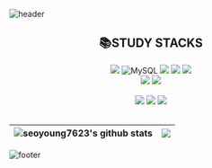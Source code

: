 ![header](https://capsule-render.vercel.app/api?type=waving&color=gradient&customColorList=15&height=200&section=header&text=Seo%20Young%20Yoon%20🍒&fontSize=65)

<div align = "center"><h2>📚STUDY STACKS</h2></div>

<div align = "center">
  <img src="https://img.shields.io/badge/Spring-6DB33F?style=flat-square&logo=Spring&logoColor=white"/></a>
  <!-- <img alt="SpringBoot" src="https://img.shields.io/badge/SpringBoot-6DB33F?style=flat-square&logo=SpringBoot&logoColor=white"/> -->
  <img alt="MySQL" src="https://img.shields.io/badge/MySQL-4479A1?style=flat-square&logo=MySQL&logoColor=white"/>
  <img src="https://img.shields.io/badge/Java-2C2255?style=flat-square&logo=Java&logoColor=white"/>
  <img src="https://img.shields.io/badge/Python-3776AB?style=flat-square&logo=Python&logoColor=white"/>
  <!-- <img src="https://img.shields.io/badge/Linux-FCC624?style=flat-square&logo=Linux&logoColor=white"/> -->
  <img src="https://img.shields.io/badge/React-61DAFB?style=flat-square&logo=React&logoColor=white"> 
  
  </br>
  <!-- 
  <img src="https://img.shields.io/badge/html5-E34F26?style=flat-square&logo=html5&logoColor=white"> 
  <img src="https://img.shields.io/badge/css-1572B6?style=flat-square&logo=css3&logoColor=white"> 
  </br> -->
  
  <img src="https://img.shields.io/badge/apache tomcat-F8DC75?style=flat-square&logo=apachetomcat&logoColor=white">
  <img src="https://img.shields.io/badge/Amazon AWS-FF9900?style=flat-square&logo=Amazon AWS&logoColor=white"/>
  <!-- <img src="https://img.shields.io/badge/Amazon EC2-FF9900?style=flat-square&logo=Amazon EC2&logoColor=white"/>
  <img src="https://img.shields.io/badge/Amazon RDS-527FFF?style=flat-square&logo=Amazon RDS&logoColor=white"/>
  <img src="https://img.shields.io/badge/Amazon S3-569A31?style=flat-square&logo=Amazon S3&logoColor=white"/> -->
  </br>
 </div>
 <div align = "center">
 <br>
  <a href="https://smiling-cent-d89.notion.site/Portfolio-f6bd32719ff9425ab42b743abe50b3d6"><img src="https://img.shields.io/badge/Notion-000000?style=flat-square&logo=Notion&logoColor=white"/></a>
  <img src="https://img.shields.io/badge/Discord-5865F2?style=flat-square&logo=Discord&logoColor=white"/>
  <img src="https://img.shields.io/badge/GitHub-181717?style=flat-square&logo=GitHub&logoColor=white"/>
  
 <!-- [![Hits](https://hits.seeyoufarm.com/api/count/incr/badge.svg?url=https%3A%2F%2Fgithub.com%2Fseoyoung7623%2Fhit-counter&count_bg=%23000000&title_bg=%23FF7E7E&icon=&icon_color=%238C8C8C&title=hits&edge_flat=false)](https://hits.seeyoufarm.com) -->
  
  </br>
 </div> 


 <br>
 
<!--
 <div align = "center">
 
![seoyoung7623's github stats](https://github-readme-stats.vercel.app/api?username=seoyoung7623&show_icons=true)

[![seoyoung7623's github stats](https://github-readme-stats.vercel.app/api/top-langs/?username=seoyoung7623&show_icons=true&hide_border=true&title_color=004386&icon_color=004386&layout=compact)](https://github.com/seoyoung7623)

</div>
-->

| <img align="center" src="https://github-readme-stats-wheat-seven-54.vercel.app/api/?username=seoyoung7623&show_icons=true&include_all_commits=true&theme=buefy&hide_border=true" alt="seoyoung7623's github stats" /></a> | <img align="center" src="https://github-readme-stats-wheat-seven-54.vercel.app/api/top-langs/?username=seoyoung7623&layout=compact&theme=buefy&hide_border=true" /></a> |
| ------------- | ------------- |



![footer](https://capsule-render.vercel.app/api?type=waving&color=gradient&customColorList=15&height=150&section=footer&text=🍀&fontSize=50) 
